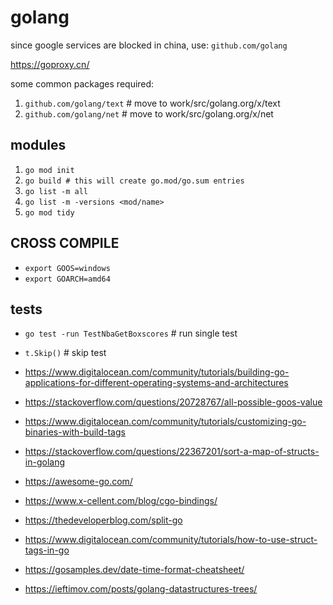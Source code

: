 # golang

since google services are blocked in china, use: `github.com/golang`

https://goproxy.cn/

some common packages required:

1. `github.com/golang/text` # move to work/src/golang.org/x/text
1. `github.com/golang/net` # move to work/src/golang.org/x/net


## modules

1. `go mod init`
1. `go build # this will create go.mod/go.sum entries`
1. `go list -m all`
1. `go list -m -versions <mod/name>`
1. `go mod tidy`


## CROSS COMPILE

* `export GOOS=windows`
* `export GOARCH=amd64`

## tests

* `go test -run TestNbaGetBoxscores` # run single test
* `t.Skip()` # skip test

* https://www.digitalocean.com/community/tutorials/building-go-applications-for-different-operating-systems-and-architectures
* https://stackoverflow.com/questions/20728767/all-possible-goos-value
* https://www.digitalocean.com/community/tutorials/customizing-go-binaries-with-build-tags
* https://stackoverflow.com/questions/22367201/sort-a-map-of-structs-in-golang
* https://awesome-go.com/
* https://www.x-cellent.com/blog/cgo-bindings/
* https://thedeveloperblog.com/split-go
* https://www.digitalocean.com/community/tutorials/how-to-use-struct-tags-in-go
* https://gosamples.dev/date-time-format-cheatsheet/
* https://ieftimov.com/posts/golang-datastructures-trees/
